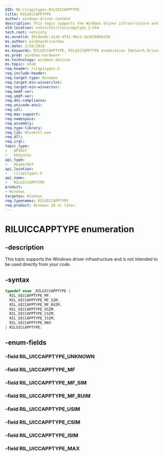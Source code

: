 ```yaml
---
UID: NE:rilapitypes.RILUICCAPPTYPE
title: RILUICCAPPTYPE
author: windows-driver-content
description: This topic supports the Windows driver infrastructure and is not intended to be used directly from your code.
old-location: netvista\riluiccapptype_2.htm
tech.root: netvista
ms.assetid: 85c8ee9c-4126-4fd1-96a1-3e3036066258
ms.author: windowsdriverdev
ms.date: 2/26/2018
ms.keywords: RILUICCAPPTYPE, RILUICCAPPTYPE enumeration [Network Drivers Starting with Windows Vista], RIL_UICCAPPTYPE_CSIM, RIL_UICCAPPTYPE_ISIM, RIL_UICCAPPTYPE_MAX, RIL_UICCAPPTYPE_MF, RIL_UICCAPPTYPE_MF_RUIM, RIL_UICCAPPTYPE_MF_SIM, RIL_UICCAPPTYPE_USIM, netvista.riluiccapptype_2, rilapitypes/RILUICCAPPTYPE, rilapitypes/RIL_UICCAPPTYPE_CSIM, rilapitypes/RIL_UICCAPPTYPE_ISIM, rilapitypes/RIL_UICCAPPTYPE_MAX, rilapitypes/RIL_UICCAPPTYPE_MF, rilapitypes/RIL_UICCAPPTYPE_MF_RUIM, rilapitypes/RIL_UICCAPPTYPE_MF_SIM, rilapitypes/RIL_UICCAPPTYPE_USIM
ms.prod: windows-hardware
ms.technology: windows-devices
ms.topic: enum
req.header: rilapitypes.h
req.include-header:
req.target-type: Windows
req.target-min-winverclnt:
req.target-min-winversvr:
req.kmdf-ver:
req.umdf-ver:
req.ddi-compliance:
req.unicode-ansi:
req.idl:
req.max-support:
req.namespace:
req.assembly:
req.type-library:
req.lib: NtosKrnl.exe
req.dll:
req.irql:
topic_type:
-	APIRef
-	kbSyntax
api_type:
-	HeaderDef
api_location:
-	rilapitypes.h
api_name:
-	RILUICCAPPTYPE
product:
- Windows
targetos: Windows
req.typenames: RILUICCAPPTYPE
req.product: Windows 10 or later.
---
```


# RILUICCAPPTYPE enumeration


## -description


This topic supports the Windows driver infrastructure and is not intended to be used directly from your code.


## -syntax


```cpp
typedef enum _RILUICCAPPTYPE {
  RIL_UICCAPPTYPE_MF,
  RIL_UICCAPPTYPE_MF_SIM,
  RIL_UICCAPPTYPE_MF_RUIM,
  RIL_UICCAPPTYPE_USIM,
  RIL_UICCAPPTYPE_CSIM,
  RIL_UICCAPPTYPE_ISIM,
  RIL_UICCAPPTYPE_MAX
} RILUICCAPPTYPE;
```


## -enum-fields




### -field RIL_UICCAPPTYPE_UNKNOWN


### -field RIL_UICCAPPTYPE_MF


### -field RIL_UICCAPPTYPE_MF_SIM


### -field RIL_UICCAPPTYPE_MF_RUIM


### -field RIL_UICCAPPTYPE_USIM


### -field RIL_UICCAPPTYPE_CSIM


### -field RIL_UICCAPPTYPE_ISIM


### -field RIL_UICCAPPTYPE_MAX

